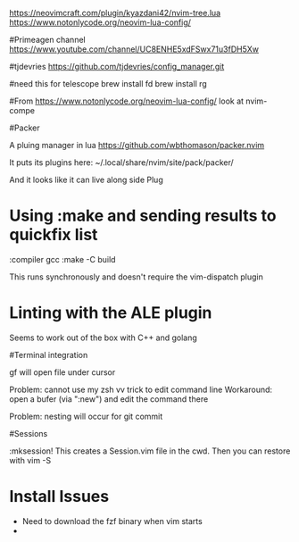 https://neovimcraft.com/plugin/kyazdani42/nvim-tree.lua
https://www.notonlycode.org/neovim-lua-config/


#Primeagen channel
https://www.youtube.com/channel/UC8ENHE5xdFSwx71u3fDH5Xw


#tjdevries
https://github.com/tjdevries/config_manager.git

#need this for telescope
brew install fd
brew install rg

#From
https://www.notonlycode.org/neovim-lua-config/
look at
nvim-compe



#Packer

A pluing manager in lua
https://github.com/wbthomason/packer.nvim

It puts its plugins here:
 ~/.local/share/nvim/site/pack/packer/

And it looks like it can live along side Plug



# Using :make and sending results to quickfix list
:compiler gcc
:make -C build

This runs synchronously and doesn't require the vim-dispatch plugin

# Linting with the ALE plugin
Seems to work out of the box with C++ and golang


#Terminal integration

gf will open file under cursor

Problem: cannot use my zsh <Esc>vv trick to edit command line
Workaround: open a bufer (via ":new") and edit the command there

Problem: nesting will occur for git commit


#Sessions

:mksession!
This creates a Session.vim file in the cwd. Then you can restore with
vim -S


# Install Issues


 * Need to download the fzf binary when vim starts
 *

